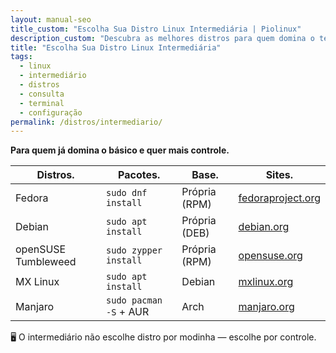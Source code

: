 ```yaml
---
layout: manual-seo
title_custom: "Escolha Sua Distro Linux Intermediária | Piolinux"
description_custom: "Descubra as melhores distros para quem domina o terminal: Fedora, Debian, openSUSE. Mais controle e desempenho!"
title: "Escolha Sua Distro Linux Intermediária"
tags:
  - linux
  - intermediário
  - distros
  - consulta
  - terminal
  - configuração
permalink: /distros/intermediario/
---
```



<section>




<div>
  <strong>Para quem já domina o básico e quer mais controle.</strong><br>
 

</div>



  <table class="evergreen-table">
  <thead>
    <tr>
      <th>Distros.</th>
      <th>Pacotes.</th>
      <th>Base.</th>
      <th>Sites.</th>
    </tr>
  </thead>
  <tbody>
    <tr>
      <td data-label="Distros">Fedora</td>
      <td data-label="Pacotes"><code>sudo dnf install</code></td>
      <td data-label="Base">Própria (RPM)</td>
      <td data-label="Site"><a href="https://fedoraproject.org">fedoraproject.org</a></td>
    </tr>
    <tr>
      <td data-label="Distros">Debian</td>
      <td data-label="Pacotes"><code>sudo apt install</code></td>
      <td data-label="Base">Própria (DEB)</td>
      <td data-label="Site"><a href="https://debian.org">debian.org</a></td>
    </tr>
    <tr>
      <td data-label="Distros">openSUSE Tumbleweed</td>
      <td data-label="Pacotes"><code>sudo zypper install</code></td>
      <td data-label="Base">Própria (RPM)</td>
      <td data-label="Site"><a href="https://opensuse.org">opensuse.org</a></td>
    </tr>
    <tr>
      <td data-label="Distros">MX Linux</td>
      <td data-label="Pacotes"><code>sudo apt install</code></td>
      <td data-label="Base">Debian</td>
      <td data-label="Site"><a href="https://mxlinux.org">mxlinux.org</a></td>
    </tr>
    <tr>
      <td data-label="Distros">Manjaro</td>
      <td data-label="Pacotes"><code>sudo pacman -S</code> + AUR</td>
      <td data-label="Base">Arch</td>
      <td data-label="Site"><a href="https://manjaro.org">manjaro.org</a></td>
    </tr>
  </tbody>
</table>


<p>
  🖥️ O intermediário não escolhe distro por modinha — escolhe por controle.
</p>
</section>


<script type="application/ld+json">
{
  "@context": "https://schema.org",
  "@type": "Table",
  "name": "Distros Linux para Nível Intermediário",
  "description": "Distribuições para usuários que já conhecem o básico do terminal e querem mais controle, desempenho e customização.",
  "inLanguage": "pt-BR",
  "url": "{{ page.url | absolute_url }}",
  "mainEntityOfPage": {
    "@type": "WebPage",
    "@id": "{{ page.url | absolute_url }}"
  },
  "author": {
    "@type": "Person",
    "name": "Piolinux"
  },
  "publisher": {
    "@type": "Organization",
    "name": "Piolinux",
    "logo": {
      "@type": "ImageObject",
      "url": "https://piolinux.com/logo-512.png",
      "width": 512,
      "height": 512
    }
  },
  "datePublished": "2025-04-05T10:00:00+00:00",
  "dateModified": "{{ page.last_modified_at | date_to_rfc3339 }}"
}
</script>

